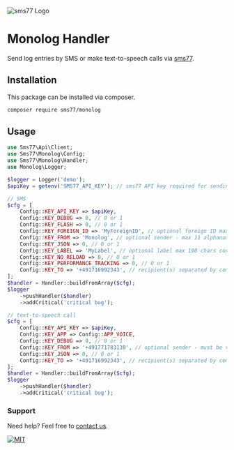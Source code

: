 ![](https://www.sms77.io/wp-content/uploads/2019/07/sms77-Logo-400x79.png "sms77 Logo")

# Monolog Handler

Send log entries by SMS or make text-to-speech calls via [sms77](https://www.sms77.io).

## Installation
This package can be installed via composer.

```bash
composer require sms77/monolog
```

## Usage

```php
use Sms77\Api\Client;
use Sms77\Monolog\Config;
use Sms77\Monolog\Handler;
use Monolog\Logger;

$logger = Logger('demo');
$apiKey = getenv('SMS77_API_KEY'); // sms77 API key required for sending

// SMS
$cfg = [
    Config::KEY_API_KEY => $apiKey,
    Config::KEY_DEBUG => 0, // 0 or 1
    Config::KEY_FLASH => 0, // 0 or 1
    Config::KEY_FOREIGN_ID => 'MyForeignID', // optional foreign ID max 64 chars consisting of a-zA-Z0-9, ._@
    Config::KEY_FROM => 'Monolog', // optional sender - max 11 alphanumeric or 16 numeric characters
    Config::KEY_JSON => 0, // 0 or 1
    Config::KEY_LABEL => 'MyLabel', // optional label max 100 chars consisting of a-zA-Z0-9, ._@
    Config::KEY_NO_RELOAD => 0, // 0 or 1
    Config::KEY_PERFORMANCE_TRACKING => 0, // 0 or 1
    Config::KEY_TO => '+491716992343', // recipient(s) separated by comma
];
$handler = Handler::buildFromArray($cfg);
$logger
    ->pushHandler($handler)
    ->addCritical('critical bug');

// text-to-speech call
$cfg = [
    Config::KEY_API_KEY => $apiKey,
    Config::KEY_APP => Config::APP_VOICE,
    Config::KEY_DEBUG => 0, // 0 or 1
    Config::KEY_FROM => '+491771783130', // optional sender - must be verified or a shared inbound number
    Config::KEY_JSON => 0, // 0 or 1
    Config::KEY_TO => '+491716992343', // recipient(s) separated by comma
];
$handler = Handler::buildFromArray($cfg);
$logger
    ->pushHandler($handler)
    ->addCritical('critical bug');
```

### Support

Need help? Feel free to [contact us](https://www.sms77.io/en/company/contact/).

[![MIT](https://img.shields.io/badge/License-MIT-teal.svg)](LICENSE)

